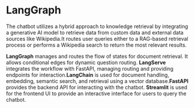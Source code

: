 # LangGraph

The chatbot utilizes a hybrid approach to knowledge retrieval by integrating a generative AI model to retrieve data from custom data and external data sources like Wikipedia.​It routes user queries either to a RAG-based retrieval process or performs a Wikipedia search to return the most relevant results.


**LangGraph** manages and routes the flow of states for document retrieval. It allows conditional edges for dynamic question routing.​
**LangServe** integrates the workflow with FastAPI, managing routing and providing endpoints for interaction.​
**LangChain** is used for document handling, embedding, semantic search, and retrieval using a vector database.​
**FastAPI** provides the backend API for interacting with the chatbot.​
**Streamlit** is used for the frontend UI to provide an interactive interface for users to query the chatbot.



